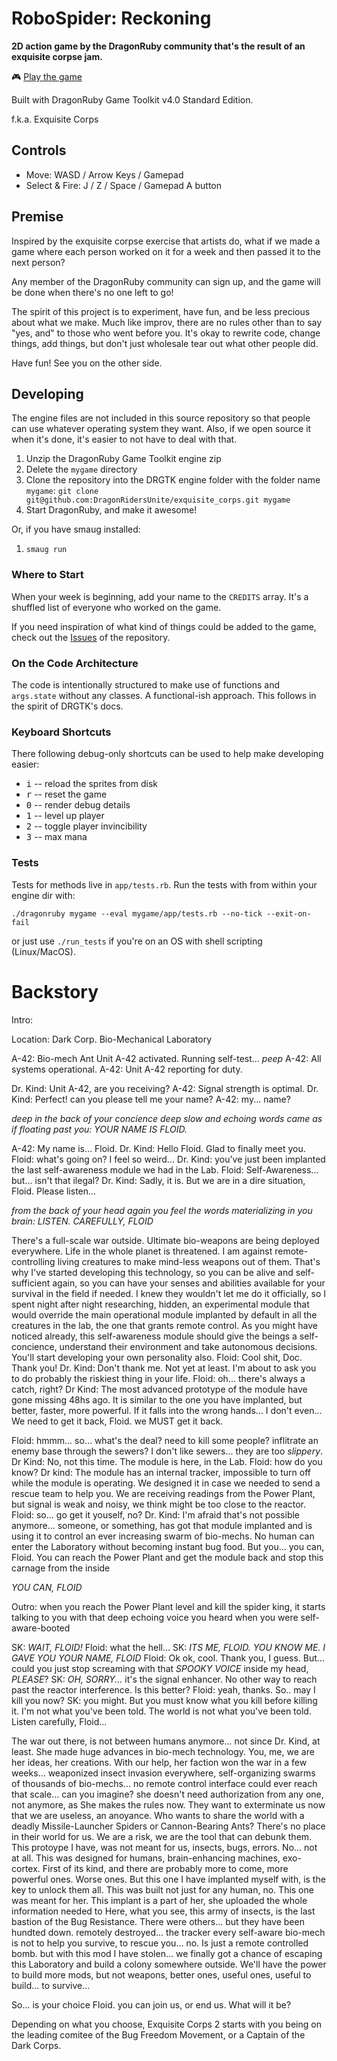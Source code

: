 # RoboSpider: Reckoning

**2D action game by the DragonRuby community that's the result of an exquisite corpse jam.**

🎮 [Play the game](https://dragonridersunite.itch.io/robospider-reckoning)

Built with DragonRuby Game Toolkit v4.0 Standard Edition.

f.k.a. Exquisite Corps

## Controls

- Move: WASD / Arrow Keys / Gamepad
- Select & Fire: J / Z / Space / Gamepad A button

## Premise

Inspired by the exquisite corpse exercise that artists do, what if we made a game where each person worked on it for a week and then passed it to the next person?

Any member of the DragonRuby community can sign up, and the game will be done when there's no one left to go!

The spirit of this project is to experiment, have fun, and be less precious about what we make. Much like improv, there are no rules other than to say "yes, and" to those who went before you. It's okay to rewrite code, change things, add things, but don't just wholesale tear out what other people did.

Have fun! See you on the other side.

## Developing

The engine files are not included in this source repository so that people can use whatever operating system they want. Also, if we open source it when it's done, it's easier to not have to deal with that.

1. Unzip the DragonRuby Game Toolkit engine zip
2. Delete the `mygame` directory
3. Clone the repository into the DRGTK engine folder with the folder name `mygame`: `git clone git@github.com:DragonRidersUnite/exquisite_corps.git mygame`
4. Start DragonRuby, and make it awesome!

Or, if you have smaug installed:

1. `smaug run`

### Where to Start

When your week is beginning, add your name to the `CREDITS` array. It's a shuffled list of everyone who worked on the game.

If you need inspiration of what kind of things could be added to the game, check out the [Issues](https://github.com/DragonRidersUnite/exquisite_corps/issues)
of the repository.

### On the Code Architecture

The code is intentionally structured to make use of functions and `args.state` without any classes. A functional-ish approach. This follows in the spirit of DRGTK's docs.

### Keyboard Shortcuts

There following debug-only shortcuts can be used to help make developing easier:

- <kbd>i</kbd> -- reload the sprites from disk
- <kbd>r</kbd> -- reset the game
- <kbd>0</kbd> -- render debug details
- <kbd>1</kbd> -- level up player
- <kbd>2</kbd> -- toggle player invincibility
- <kbd>3</kbd> -- max mana

### Tests

Tests for methods live in `app/tests.rb`. Run the tests with from within your engine dir with:

``` console
./dragonruby mygame --eval mygame/app/tests.rb --no-tick --exit-on-fail
```

or just use `./run_tests` if you're on an OS with shell scripting (Linux/MacOS).

# Backstory

Intro:

Location: Dark Corp. Bio-Mechanical Laboratory

A-42: Bio-mech Ant Unit A-42 activated. Running self-test... _peep_
A-42: All systems operational. 
A-42: Unit A-42 reporting for duty.

Dr. Kind: Unit A-42, are you receiving?
A-42: Signal strength is optimal.
Dr. Kind: Perfect! can you please tell me your name?
A-42: my... name?

_deep in the back of your concience deep slow and echoing words came as if floating past you: YOUR NAME IS FLOID._

A-42: My name is... Floid.
Dr. Kind: Hello Floid. Glad to finally meet you.
Floid: what's going on? I feel so weird...
Dr. Kind: you've just been implanted the last self-awareness module we had in the Lab.
Floid: Self-Awareness... but... isn't that ilegal?
Dr. Kind: Sadly, it is. But we are in a dire situation, Floid. Please listen...

_from the back of your head again you feel the words materializing in you brain: LISTEN. CAREFULLY, FLOID_


There's a full-scale war outside. Ultimate bio-weapons are being deployed everywhere. Life in the whole planet is threatened.
I am against remote-controlling living creatures to make mind-less weapons out of them.
That's why I've started developing this technology, so you can be alive and self-sufficient again, so you can have your senses and abilities available for your survival in the field if needed.
I knew they wouldn't let me do it officially, so I spent night after night researching, hidden, an experimental module that would override the main operational module implanted by default in all the creatures in the lab, the one that grants remote control.
As you might have noticed already, this self-awareness module should give the beings a self-concience, understand their environment and take autonomous decisions. You'll start developing your own personality also.
Floid: Cool shit, Doc. Thank you!
Dr. Kind: Don't thank me. Not yet at least. I'm about to ask you to do probably the riskiest thing in your life.
Floid: oh... there's always a catch, right?
Dr Kind: The most advanced prototype of the module have gone missing 48hs ago. It is similar to the one you have implanted, but better, faster, more powerful. If it falls into the wrong hands... I don't even... We need to get it back, Floid. we MUST get it back.

Floid: hmmm... so... what's the deal? need to kill some people? inflitrate an enemy base through the sewers? I don't like sewers... they are too _slippery_.
Dr Kind: No, not this time. The module is here, in the Lab.
Floid: how do you know?
Dr kind: The module has an internal tracker, impossible to turn off while the module is operating. We designed it in case we needed to send a rescue team to help you. We are receiving readings from the Power Plant, but signal is weak and noisy, we think might be too close to the reactor.
Floid: so... go get it youself, no?
Dr. Kind: I'm afraid that's not possible anymore... someone, or something, has got that module implanted and is using it to control an ever increasing swarm of bio-mechs. No human can enter the Laboratory without becoming instant bug food. But you... you can, Floid. You can reach the Power Plant and get the module back and stop this carnage from the inside

_YOU CAN, FLOID_


Outro: when you reach the Power Plant level and kill the spider king, it starts talking to you with that deep echoing voice you heard when you were self-aware-booted

SK: _WAIT, FLOID!_ 
Floid: what the hell...
SK: _ITS ME, FLOID. YOU KNOW ME. I GAVE YOU YOUR NAME, FLOID_
Floid: Ok ok, cool. Thank you, I guess. But... could you just stop screaming with that _SPOOKY VOICE_ inside my head, _PLEASE_?
SK: _OH, SORRY..._ it's the signal enhancer. No other way to reach past the reactor interference. Is this better? 
Floid: yeah, thanks. So.. may I kill you now?
SK: you might. But you must know what you kill before killing it. I'm not what you've been told. The world is not what you've been told. Listen carefully, Floid...

The war out there, is not between humans anymore... not since Dr. Kind, at least.
She made huge advances in bio-mech technology. You, me, we are her ideas, her creations.
With our help, her faction won the war in a few weeks... weaponized insect invasion everywhere, self-organizing swarms of thousands of bio-mechs... no remote control interface could ever reach that scale... can you imagine? 
she doesn't need authorization from any one, not anymore, as She makes the rules now.
They want to exterminate us now that we are useless, an anoyance. Who wants to share the world with a deadly Missile-Launcher Spiders or Cannon-Bearing Ants?
There's no place in their world for us. We are a risk, we are the tool that can debunk them.
This protoype I have, was not meant for us, insects, bugs, errors. No... not at all.
This was designed for humans, brain-enhancing machines, exo-cortex. 
First of its kind, and there are probably more to come, more powerful ones. 
Worse ones.
But this one I have implanted myself with, is the key to unlock them all. This was built not just for any human, no. This one was meant for her.
This implant is a part of her, she uploaded the whole information needed to
Here, what you see, this army of insects, is the last bastion of the Bug Resistance. There were others... but they have been hundted down. remotely destroyed... the tracker every self-aware bio-mech is not to help you survive, to rescue you... no. Is just a remote controlled bomb.
but with this mod I have stolen... we finally got a chance of escaping this Laboratory and build a colony somewhere outside. 
We'll have the power to build more mods, but not weapons, better ones, useful ones, useful to build... to survive...

So... is your choice Floid. you can join us, or end us. What will it be?

Depending on what you choose, Exquisite Corps 2 starts with you being on the leading comitee of the Bug Freedom Movement, or a Captain of the Dark Corps.
